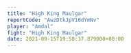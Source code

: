 ```yaml
---
title: "High King Maulgar"
reportCode: "AwzDtkJpV16dYmNv"
player: "Amdal"
fight: "High King Maulgar"
date: 2021-09-15T19:58:37.879000+00:00
---
```

